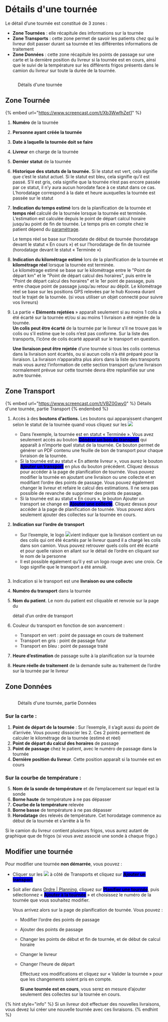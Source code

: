 # Détails d'une tournée

Le détail d’une tournée est constitué de 3 zones :

* **Zone Tournées** : elle récapitule des informations sur la tournée
* **Zone Transports** : cette zone permet de savoir les patients chez qui le livreur doit passer durant sa tournée et les différentes informations de traitement
* **Zone Données** : cette zone récapitule les points de passage sur une carte et la dernière position du livreur si la tournée est en cours, ainsi que le suivi de la température sur les différents frigos présents dans le camion du livreur sur toute la durée de la tournée.

<figure><img src="../../../../.gitbook/assets/Formations CLB12.png" alt=""><figcaption><p>Détails d'une tournée</p></figcaption></figure>

## Zone Tournée

{% embed url="https://www.screencast.com/t/Xb3WwfhZet1" %}

1. **Numéro** de la tournée
2. **Personne ayant créée la tournée**
3. **Date à laquelle la tournée doit se faire**
4. **Livreur** en charge de la tournée
5. **Dernier** **statut** de la tournée
6. **Historique des statuts de la tournée.** Si le statut est vert, cela signifie que c’est le statut actuel. Si le statut est bleu, cela signifie qu’il est passé. S’il est gris, cela signifie que la tournée n’est pas encore passée par ce statut, il n’y aura aucun horodate face à ce statut dans ce cas. L’horodatage correspond à la date et heure auxquelles la tournée est passée sur le statut
7.  **Indication du temps estimé** lors de la planification de la tournée et **temps réel** calculé de la tournée lorsque la tournée est terminée.\
    L’estimation est calculée depuis le point de départ calcul horaire jusqu’au point de fin de tournée. Le temps pris en compte chez le patient dépend du [paramétrage](../../../parametrages/tournees.md#calcul-kilometrage-et-duree).

    Le temps réel se base sur l’horodate de début de tournée (horodatage devant le statut « En cours ») et sur l’horodatage de fin de tournée (horodatage devant le statut « Terminée »)
8. **Indication du kilométrage estimé** lors de la planification de la tournée et **kilométrage réel** lorsque la tournée est terminée.\
   Le kilométrage estimé se base sur le kilométrage entre le "Point de départ km" et le "Point de départ calcul des horaires", puis entre le "Point de départ calcul des horaires" et le 1er point de passage, puis entre chaque point de passage jusqu’au retour au dépôt. Le kilométrage réel se base sur les positions GPS relevées par le hub Koovea durant tout le trajet de la tournée. (si vous utiliser un objet connecté pour suivre vos livreurs)
9.  La partie « **Eléments rejetées** » apparaît seulement si au moins 1 colis a été écarté sur la tournée et/ou si au moins 1 livraison a été rejetée de la tournée. \
    **Un colis peut être écarté** de la tournée par le livreur s’il ne trouve pas le colis ou s’il estime que le colis n’est pas conforme. Sur la liste des transports, l’icône de colis écarté apparaît sur le transport en question.

    **Une livraison peut être rejetée** d’une tournée si tous les colis contenus dans la livraison sont écartés, ou si aucun colis n’a été préparé pour la livraison. La livraison n’apparaîtra plus alors dans la liste des transports mais vous aurez l’information de cette section transport qu’une livraison normalement prévue sur cette tournée devra être replanifiée sur une autre tournée.

## Zone Transport

{% embed url="https://www.screencast.com/t/VBZ0Gwy0" %}
Détails d'une tournée, partie Transport
{% endembed %}

1. Accès à des **boutons d’actions.** Les boutons qui apparaissent changent selon le statut de la tournée quand vous cliquez sur les ![](<../../../../.gitbook/assets/Capture d’écran 2023-02-06 à 12.07.16.png>)&#x20;
   * Dans l’exemple, la tournée est en statut « Terminée ». Vous avez seulement accès au bouton <mark style="background-color:blue;">**Générer un bon de transport**</mark> qui apparaît à n’importe quel statut de la tournée. Ce bouton permet de générer un PDF contenu une feuille de bon de transport pour chaque livraison de la tournée.
   * Si la tournée est au statut « En attente livreur », vous aurez le bouton <mark style="background-color:blue;">**Ajouter un transport**</mark> en plus du bouton précédent. Cliquez dessus pour accéder à la page de planification de tournée. Vous pouvez modifier la tournée en ajoutant une livraison ou une collecte et en modifiant l’ordre des points de passage. Vous pouvez également changer le livreur et refaire le calcul des estimations. Il ne sera pas possible de revanche de supprimer des points de passage.
   * Si la tournée est au statut « En cours », le bouton Ajouter un transport se change en <mark style="background-color:blue;">**Ajouter une collecte**</mark>. Cliquez dessus pour accéder à la page de planification de tournée. Vous pouvez alors seulement ajouter des collectes sur la tournée en cours.
2.  **Indication sur l’ordre de transport**

    * Sur l’exemple, le logo ![](<../../../../.gitbook/assets/colis écarté>)vient indiquer que la livraison contient un ou des colis qui ont été écartés par le livreur quand il a chargé les colis dans son camion. Vous pouvez retrouver quels colis ont été écarté et pour quelle raison en allant sur le détail de l’ordre en cliquant sur le nom de la personne
    * Il est possible également qu’il y est un logo rouge avec une croix. Ce logo signifie que le transport a été annulé.\
      &#x20;

    <figure><img src="../../../../.gitbook/assets/Capture d’écran 2023-02-03 à 16.55.40.png" alt=""><figcaption></figcaption></figure>
3. Indication si le transport est une **livraison ou une collecte**
4. **Numéro du transport** dans la tournée
5.  **Nom du patient**. Le nom du patient est cliquable et renvoie sur la page du

    détail d’un ordre de transport
6. Couleur du transport en fonction de son avancement :
   * Transport en vert : point de passage en cours de traitement
   * Transport en gris : point de passage futur
   * Transport en bleu : point de passage traité
7. **Heure d’estimation** de passage suite à la planification sur la tournée
8. **Heure réelle de traitement** de la demande suite au traitement de l’ordre sur la tournée par le livreur

## Zone Données

<figure><img src="../../../../.gitbook/assets/Formations CLB15.png" alt=""><figcaption><p>Détails d'une tournée, partie Données</p></figcaption></figure>

### Sur la carte :

1. **Point de départ de la tournée** : Sur l’exemple, il s’agit aussi du point de d’arrivée. Vous pouvez dissocier les 2. Ces 2 points permettent de calculer le kilométrage de la tournée (estimé et réel)
2. **Point de départ du calcul des horaires** de passage
3. **Point de passage** chez le patient, avec le numéro de passage dans la tournée
4. **Dernière position du livreur**. Cette position apparaît si la tournée est en cours

### Sur la courbe de température :&#x20;

5. **Nom de la sonde de température** et de l’emplacement sur lequel est la sonde
6. **Borne haute** de température à ne pas dépasser
7. **Courbe de la température** relevée
8. **Borne basse** de température à ne pas dépasser
9. **Horodatage** des relevés de température. Cet horodatage commence au début de la tournée et s’arrête à la fin

Si le camion du livreur contient plusieurs frigos, vous aurez autant de graphique que de frigos (si vous avez associé une sonde à chaque frigo.)

## Modifier une tournée

Pour modifier une tournée **non démarrée**, vous pouvez :

* Cliquer sur les ![](<../../../../.gitbook/assets/Capture d’écran 2023-02-06 à 12.07.16.png>) à côté de Transports et cliquez sur <mark style="background-color:blue;">**Ajouter un transport**</mark>
*   Soit aller dans [Ordre | Planning](../planning.md), cliquez sur <mark style="background-color:blue;">**Planifier une tournée**</mark>, puis sélectionnez « <mark style="background-color:blue;">**Ajouter à la tournée**</mark> » et choisissez le numéro de la tournée que vous souhaitez modifier.

    Vous arrivez alors sur la page de planification de tournée. Vous pouvez :

    * Modifier l’ordre des points de passage
    * Ajouter des points de passage
    * Changer les points de début et fin de tournée, et de début de calcul horaire
    * Changer le livreur
    *   Changer l’heure de départ

        Effectuez vos modifications et cliquez sur « Valider la tournée » pour que les changements soient pris en compte.

        **Si une tournée est en cours**, vous serez en mesure d’ajouter seulement des collectes sur la tournée en cours.

{% hint style="info" %}
Si un livreur doit effectuer des nouvelles livraisons, vous devez lui créer une nouvelle tournée avec ces livraisons.
{% endhint %}
